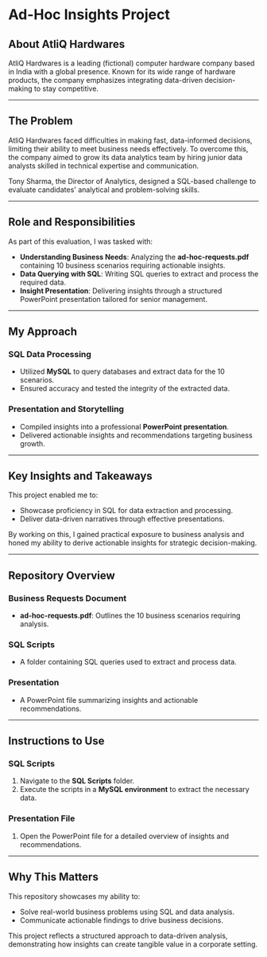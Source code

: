 # Ad-Hoc Insights Project

## About AtliQ Hardwares
AtliQ Hardwares is a leading (fictional) computer hardware company based in India with a global presence. Known for its wide range of hardware products, the company emphasizes integrating data-driven decision-making to stay competitive.

---

## The Problem
AtliQ Hardwares faced difficulties in making fast, data-informed decisions, limiting their ability to meet business needs effectively. To overcome this, the company aimed to grow its data analytics team by hiring junior data analysts skilled in technical expertise and communication.

Tony Sharma, the Director of Analytics, designed a SQL-based challenge to evaluate candidates' analytical and problem-solving skills.

---

## Role and Responsibilities
As part of this evaluation, I was tasked with:

- **Understanding Business Needs**: Analyzing the **ad-hoc-requests.pdf** containing 10 business scenarios requiring actionable insights.
- **Data Querying with SQL**: Writing SQL queries to extract and process the required data.
- **Insight Presentation**: Delivering insights through a structured PowerPoint presentation tailored for senior management.

---

## My Approach

### SQL Data Processing
- Utilized **MySQL** to query databases and extract data for the 10 scenarios.
- Ensured accuracy and tested the integrity of the extracted data.

### Presentation and Storytelling
- Compiled insights into a professional **PowerPoint presentation**.
- Delivered actionable insights and recommendations targeting business growth.

---

## Key Insights and Takeaways
This project enabled me to:
- Showcase proficiency in SQL for data extraction and processing.
- Deliver data-driven narratives through effective presentations.

By working on this, I gained practical exposure to business analysis and honed my ability to derive actionable insights for strategic decision-making.

---

## Repository Overview

### Business Requests Document
- **ad-hoc-requests.pdf**: Outlines the 10 business scenarios requiring analysis.

### SQL Scripts
- A folder containing SQL queries used to extract and process data.

### Presentation
- A PowerPoint file summarizing insights and actionable recommendations.

---

## Instructions to Use

### SQL Scripts
1. Navigate to the **SQL Scripts** folder.
2. Execute the scripts in a **MySQL environment** to extract the necessary data.

### Presentation File
1. Open the PowerPoint file for a detailed overview of insights and recommendations.

---

## Why This Matters
This repository showcases my ability to:
- Solve real-world business problems using SQL and data analysis.
- Communicate actionable findings to drive business decisions.

This project reflects a structured approach to data-driven analysis, demonstrating how insights can create tangible value in a corporate setting.

